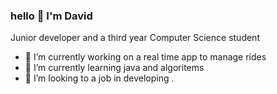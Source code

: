 ### hello 👋 I'm David
Junior developer and a  third year Computer Science student 

- 🔭 I’m currently working on  a real time app to manage rides 
- 🌱 I’m currently learning java and  algoritems
- 👯 I’m looking to a job in developing .

<!--
**DavidBretler/DavidBretler** is a ✨ _special_ ✨ repository because its `README.md` (this file) appears on your GitHub profile.

Here are some ideas to get you started:


-->
